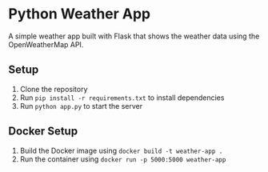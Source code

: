 # Python Weather App
A simple weather app built with Flask that shows the weather data using the OpenWeatherMap API.

## Setup
1. Clone the repository
2. Run `pip install -r requirements.txt` to install dependencies
3. Run `python app.py` to start the server

## Docker Setup
1. Build the Docker image using `docker build -t weather-app .`
2. Run the container using `docker run -p 5000:5000 weather-app`
